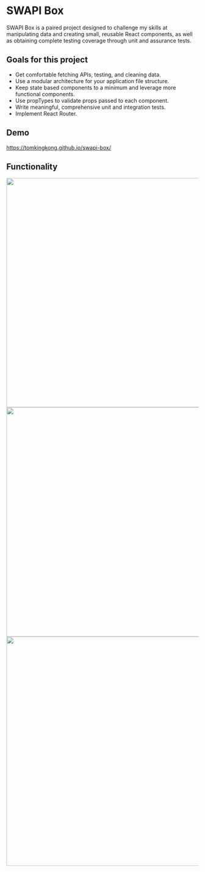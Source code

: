 
# SWAPI Box

SWAPI Box is a paired project designed to challenge my skills at manipulating data and creating small, reusable React components, as well as obtaining complete testing coverage through unit and assurance tests.  

## Goals for this project

* Get comfortable fetching APIs, testing, and cleaning data.
* Use a modular architecture for your application file structure.
* Keep state based components to a minimum and leverage more functional components.
* Use propTypes to validate props passed to each component.
* Write meaningful, comprehensive unit and integration tests.
* Implement React Router.


## Demo 
https://tomkingkong.github.io/swapi-box/

## Functionality
<img src="https://raw.githubusercontent.com/tomkingkong/swapi-box/master/public/Swapi-box-1.gif" width="600px" />

<img src="https://raw.githubusercontent.com/tomkingkong/swapi-box/master/public/Swapi-box-2.gif" width="600px" />

<img src="https://raw.githubusercontent.com/tomkingkong/swapi-box/master/public/Swapi-box-3.gif" width="600px" />
